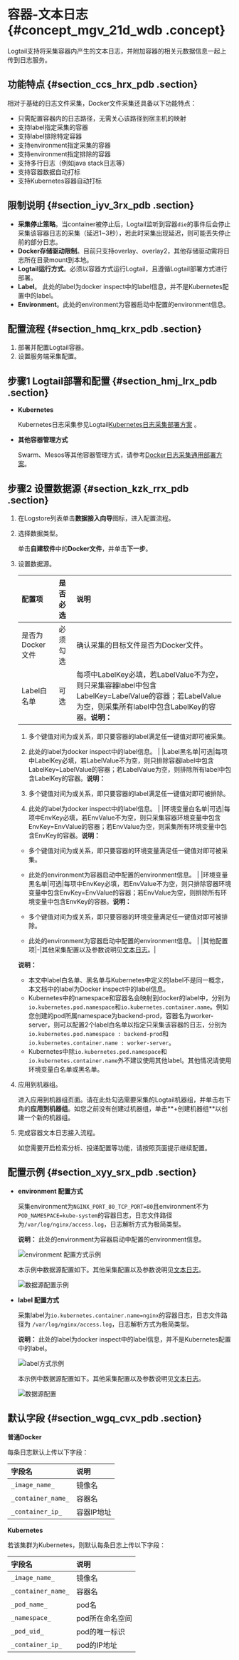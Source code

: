 # 容器-文本日志 {#concept_mgv_21d_wdb .concept}

Logtail支持将采集容器内产生的文本日志，并附加容器的相关元数据信息一起上传到日志服务。

## 功能特点 {#section_ccs_hrx_pdb .section}

相对于基础的日志文件采集，Docker文件采集还具备以下功能特点：

-   只需配置容器内的日志路径，无需关心该路径到宿主机的映射
-   支持label指定采集的容器
-   支持label排除特定容器
-   支持environment指定采集的容器
-   支持environment指定排除的容器
-   支持多行日志（例如java stack日志等）
-   支持容器数据自动打标
-   支持Kubernetes容器自动打标

## 限制说明 {#section_iyv_3rx_pdb .section}

-   **采集停止策略**。当container被停止后，Logtail监听到容器`die`的事件后会停止采集该容器日志的采集（延迟1~3秒），若此时采集出现延迟，则可能丢失停止前的部分日志。
-   **Docker存储驱动限制**。目前只支持overlay、overlay2，其他存储驱动需将日志所在目录mount到本地。
-   **Logtail运行方式**。必须以容器方式运行Logtail，且遵循Logtail部署方式进行部署。
-   **Label**。 此处的label为docker inspect中的label信息，并不是Kubernetes配置中的label。
-   **Environment**。此处的environment为容器启动中配置的environment信息。

## 配置流程 {#section_hmq_krx_pdb .section}

1.  部署并配置Logtail容器。
2.  设置服务端采集配置。

## 步骤1 Logtail部署和配置 {#section_hmj_lrx_pdb .section}

-   **Kubernetes**

    Kubernetes日志采集参见Logtail[Kubernetes日志采集部署方案](intl.zh-CN/用户指南/Logtail采集/安装/Kubernetes日志采集.md) 。

-   **其他容器管理方式**

    Swarm、Mesos等其他容器管理方式，请参考[Docker日志采集通用部署方案](intl.zh-CN/用户指南/Logtail采集/安装/标准Docker日志采集.md)。


## 步骤2 设置数据源 {#section_kzk_rrx_pdb .section}

1.  在Logstore列表单击**数据接入向导**图标，进入配置流程。
2.  选择数据类型。

    单击**自建软件**中的**Docker文件**，并单击**下一步**。

3.  设置数据源。

    |配置项|是否必选|说明|
    |:--|:---|:-|
    |是否为Docker文件|必须勾选|确认采集的目标文件是否为Docker文件。|
    |Label白名单|可选|每项中LabelKey必填，若LabelValue不为空，则只采集容器label中包含LabelKey=LabelValue的容器；若LabelValue为空，则采集所有label中包含LabelKey的容器。**说明：** 

    1.  多个键值对间为或关系，即只要容器的label满足任一键值对即可被采集。
    2.  此处的label为docker inspect中的label信息。
|
    |Label黑名单|可选|每项中LabelKey必填，若LabelValue不为空，则只排除容器label中包含LabelKey=LabelValue的容器；若LabelValue为空，则排除所有label中包含LabelKey的容器。**说明：** 

    1.  多个键值对间为或关系，即只要容器的label满足任一键值对即可被排除。
    2.  此处的label为docker inspect中的label信息。
|
    |环境变量白名单|可选|每项中EnvKey必填，若EnvValue不为空，则只采集容器环境变量中包含EnvKey=EnvValue的容器；若EnvValue为空，则采集所有环境变量中包含EnvKey的容器。**说明：** 

    -   多个键值对间为或关系，即只要容器的环境变量满足任一键值对即可被采集。
    -   此处的environment为容器启动中配置的environment信息。
|
    |环境变量黑名单|可选|每项中EnvKey必填，若EnvValue不为空，则只排除容器环境变量中包含EnvKey=EnvValue的容器；若EnvValue为空，则排除所有环境变量中包含EnvKey的容器。**说明：** 

    -   多个键值对间为或关系，即只要容器的环境变量满足任一键值对即可被排除。
    -   此处的environment为容器启动中配置的environment信息。
|
    |其他配置项|-|其他采集配置以及参数说明见[文本日志](intl.zh-CN/用户指南/Logtail采集/数据源/文本日志.md)。|

    **说明：** 

    -   本文中label白名单、黑名单与Kubernetes中定义的label不是同一概念，本文档中的label为Docker inspect中的label信息。
    -   Kubernetes中的namespace和容器名会映射到docker的label中，分别为`io.kubernetes.pod.namespace`和`io.kubernetes.container.name`。例如您创建的pod所属namespace为backend-prod，容器名为worker-server，则可以配置2个label白名单以指定只采集该容器的日志，分别为 `io.kubernetes.pod.namespace : backend-prod`和`io.kubernetes.container.name : worker-server`。
    -   Kubernetes中除`io.kubernetes.pod.namespace`和`io.kubernetes.container.name`外不建议使用其他label。其他情况请使用环境变量白名单或黑名单。
4.  应用到机器组。

    进入应用到机器组页面。请在此处勾选需要采集的Logtail机器组，并单击右下角的**应用到机器组**。如您之前没有创建过机器组，单击**+创建机器组**以创建一个新的机器组。

5.  完成容器文本日志接入流程。

    如您需要开启检索分析、投递配置等功能，请按照页面提示继续配置。


## 配置示例 {#section_xyy_srx_pdb .section}

-   **environment 配置方式**

    采集environment为`NGINX_PORT_80_TCP_PORT=80`且environment不为`POD_NAMESPACE=kube-system`的容器日志，日志文件路径为`/var/log/nginx/access.log`，日志解析方式为极简类型。

    **说明：** 此处的environment为容器启动中配置的environment信息。

    ![](images/2942_zh-CN.png "environment 配置方式示例")

    本示例中数据源配置如下。其他采集配置以及参数说明见[文本日志](intl.zh-CN/用户指南/Logtail采集/数据源/文本日志.md)。

    ![](images/2943_zh-CN.png "数据源配置示例")

-   **label 配置方式**

    采集label为`io.kubernetes.container.name=nginx`的容器日志，日志文件路径为 `/var/log/nginx/access.log`，日志解析方式为极简类型。

    **说明：** 此处的label为docker inspect中的label信息，并不是Kubernetes配置中的label。

    ![](images/2944_zh-CN.png "label方式示例")

    本示例中数据源配置如下。其他采集配置以及参数说明见[文本日志](intl.zh-CN/用户指南/Logtail采集/数据源/文本日志.md)。

    ![](images/2947_zh-CN.png "数据源配置")


## 默认字段 {#section_wgq_cvx_pdb .section}

**普通Docker**

每条日志默认上传以下字段：

|字段名|说明|
|:--|:-|
| `_image_name_` |镜像名|
| `_container_name_` |容器名|
|`_container_ip_`|容器IP地址|

**Kubernetes**

若该集群为Kubernetes，则默认每条日志上传以下字段：

|字段名|说明|
|:--|:-|
| `_image_name_` |镜像名|
| `_container_name_` |容器名|
| `_pod_name_` |pod名|
| `_namespace_` |pod所在命名空间|
| `_pod_uid_` |pod的唯一标识|
|`_container_ip_`|pod的IP地址|

